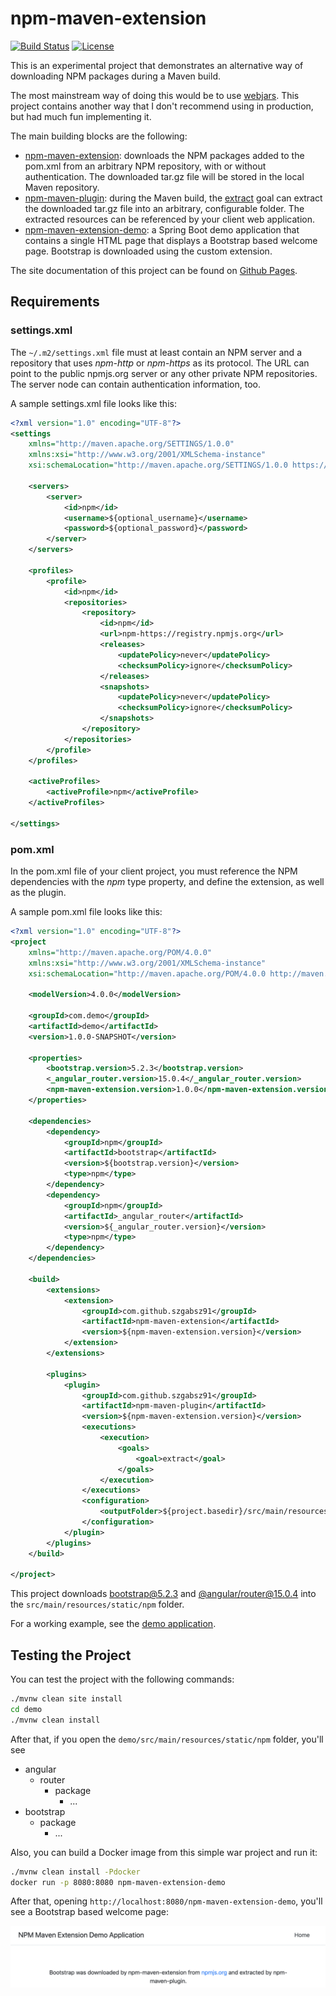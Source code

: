 # npm-maven-extension

[![Build Status](https://img.shields.io/circleci/project/github/szgabsz91/npm-maven-extension/master.svg)](https://circleci.com/gh/szgabsz91/workflows/npm-maven-extension)
[![License](https://img.shields.io/github/license/szgabsz91/npm-maven-extension.svg)](https://github.com/szgabsz91/npm-maven-extension/blob/master/LICENSE)

This is an experimental project that demonstrates an alternative way of downloading NPM packages during a Maven build.

The most mainstream way of doing this would be to use [webjars](https://www.webjars.org/). This project contains another
way that I don't recommend using in production, but had much fun implementing it.

The main building blocks are the following:

* [npm-maven-extension](extension): downloads the NPM packages added to the pom.xml from an arbitrary NPM repository,
                                    with or without authentication. The downloaded tar.gz file will be stored in the
                                    local Maven repository.
* [npm-maven-plugin](plugin): during the Maven build,
                              the [extract](plugin/src/main/java/com/github/szgabsz91/maven/plugins/npm/ExtractMojo.java)
                              goal can extract the downloaded tar.gz file into an arbitrary, configurable folder. The
                              extracted resources can be referenced by your client web application.
* [npm-maven-extension-demo](demo): a Spring Boot demo application that contains a single HTML page that displays a
                                    Bootstrap based welcome page. Bootstrap is downloaded using the custom extension.

The site documentation of this project can be found on [Github Pages](https://szgabsz91.github.io/npm-maven-extension/introduction.html).

## Requirements

### settings.xml

The `~/.m2/settings.xml` file must at least contain an NPM server and a repository that uses *npm-http* or *npm-https*
as its protocol. The URL can point to the public npmjs.org server or any other private NPM repositories. The server node
can contain authentication information, too.

A sample settings.xml file looks like this: 

```xml
<?xml version="1.0" encoding="UTF-8"?>
<settings
    xmlns="http://maven.apache.org/SETTINGS/1.0.0"
    xmlns:xsi="http://www.w3.org/2001/XMLSchema-instance"
    xsi:schemaLocation="http://maven.apache.org/SETTINGS/1.0.0 https://maven.apache.org/xsd/settings-1.0.0.xsd">

    <servers>
        <server>
            <id>npm</id>
            <username>${optional_username}</username>
            <password>${optional_password}</password>
        </server>
    </servers>

    <profiles>
        <profile>
            <id>npm</id>
            <repositories>
                <repository>
                    <id>npm</id>
                    <url>npm-https://registry.npmjs.org</url>
                    <releases>
                        <updatePolicy>never</updatePolicy>
                        <checksumPolicy>ignore</checksumPolicy>
                    </releases>
                    <snapshots>
                        <updatePolicy>never</updatePolicy>
                        <checksumPolicy>ignore</checksumPolicy>
                    </snapshots>
                </repository>
            </repositories>
        </profile>
    </profiles>

    <activeProfiles>
        <activeProfile>npm</activeProfile>
    </activeProfiles>

</settings>
```

### pom.xml

In the pom.xml file of your client project, you must reference the NPM dependencies with the *npm* type property, and
define the extension, as well as the plugin.

A sample pom.xml file looks like this:

```xml
<?xml version="1.0" encoding="UTF-8"?>
<project
    xmlns="http://maven.apache.org/POM/4.0.0"
    xmlns:xsi="http://www.w3.org/2001/XMLSchema-instance"
    xsi:schemaLocation="http://maven.apache.org/POM/4.0.0 http://maven.apache.org/xsd/maven-4.0.0.xsd">

    <modelVersion>4.0.0</modelVersion>

    <groupId>com.demo</groupId>
    <artifactId>demo</artifactId>
    <version>1.0.0-SNAPSHOT</version>

    <properties>
        <bootstrap.version>5.2.3</bootstrap.version>
        <_angular_router.version>15.0.4</_angular_router.version>
        <npm-maven-extension.version>1.0.0</npm-maven-extension.version>
    </properties>

    <dependencies>
        <dependency>
            <groupId>npm</groupId>
            <artifactId>bootstrap</artifactId>
            <version>${bootstrap.version}</version>
            <type>npm</type>
        </dependency>
        <dependency>
            <groupId>npm</groupId>
            <artifactId>_angular_router</artifactId>
            <version>${_angular_router.version}</version>
            <type>npm</type>
        </dependency>
    </dependencies>

    <build>
        <extensions>
            <extension>
                <groupId>com.github.szgabsz91</groupId>
                <artifactId>npm-maven-extension</artifactId>
                <version>${npm-maven-extension.version}</version>
            </extension>
        </extensions>

        <plugins>
            <plugin>
                <groupId>com.github.szgabsz91</groupId>
                <artifactId>npm-maven-plugin</artifactId>
                <version>${npm-maven-extension.version}</version>
                <executions>
                    <execution>
                        <goals>
                            <goal>extract</goal>
                        </goals>
                    </execution>
                </executions>
                <configuration>
                    <outputFolder>${project.basedir}/src/main/resources/static/npm</outputFolder>
                </configuration>
            </plugin>
        </plugins>
    </build>

</project>
```

This project downloads [bootstrap@5.2.3](https://www.npmjs.com/package/bootstrap) and
[@angular/router@15.0.4](https://www.npmjs.com/package/@angular/router) into the `src/main/resources/static/npm` folder.

For a working example, see the [demo application](demo).

## Testing the Project

You can test the project with the following commands:

```bash
./mvnw clean site install
cd demo
./mvnw clean install
```

After that, if you open the `demo/src/main/resources/static/npm` folder, you'll see

* angular
    * router
        * package
            * ...
* bootstrap
    * package
        * ...

Also, you can build a Docker image from this simple war project and run it:

```bash
./mvnw clean install -Pdocker
docker run -p 8080:8080 npm-maven-extension-demo
```

After that, opening `http://localhost:8080/npm-maven-extension-demo`, you'll see a Bootstrap based welcome page:

<p align="center">
    <img src="docs/screenshot.png" alt="Welcome page" title="Welcome page">
</p>
